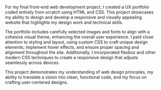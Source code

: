 For my final front-end web development project, I created a UX portfolio coded entirely from scratch using HTML and CSS. 
This project showcases my ability to design and develop a responsive and visually appealing website that highlights my design work and technical skills.

The portfolio includes carefully selected images and fonts to align with a cohesive visual theme, enhancing the overall user experience. 
I paid close attention to styling and layout, using custom CSS to craft unique design elements, implement hover effects, and ensure proper spacing and alignment throughout the site. 
Additionally, I incorporated flexbox and other modern CSS techniques to create a responsive design that adjusts seamlessly across devices.

This project demonstrates my understanding of web design principles, my ability to translate a vision into clean, functional code, and my focus on crafting user-centered designs.
